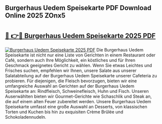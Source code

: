 ## Burgerhaus Uedem Speisekarte PDF Download Online 2025 ZOnx5

# <h2><a href="http://gc9u0o4.nevu.top/?p=Burgerhaus+Uedem+Speisekarte">🔗 👉🔴 Burgerhaus Uedem Speisekarte 2025 PDF</a></h2>

[![Burgerhaus Uedem Speisekarte 2025 PDF](https://i.imgur.com/dBaPXMq.png)](http://gc9u0o4.nevu.top/?p=Burgerhaus+Uedem+Speisekarte)
Die Burgerhaus Uedem Speisekarte ist nicht nur eine Liste von Gerichten in einem Restaurant oder Café, sondern auch Ihre Möglichkeit, ein köstliches und für Ihren Geschmack geeignetes Gericht zu wählen. Wenn Sie etwas Leichtes und Frisches suchen, empfehlen wir Ihnen, unsere Salate aus unserer Salatabteilung auf der Burgerhaus Uedem Speisekarte unserer Cafeteria zu probieren. Für diejenigen, die Fleisch bevorzugen, bieten wir eine umfangreiche Auswahl an Gerichten auf der Burgerhaus Uedem Speisekarte an: Rindfleisch, Schweinefleisch, Huhn und Fisch. Unseren Auserwählten bieten wir Gourmet-Gerichte wie Schaschlik und Steak an, die auf einem alten Feuer zubereitet werden. Unsere Burgerhaus Uedem Speisekarte umfasst eine große Auswahl an Desserts, von klassischen Torten und Kuchen bis hin zu exquisiten Crème Brûlée und Schokoladennudeln.
